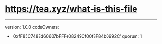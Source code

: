 # https://tea.xyz/what-is-this-file
---
version: 1.0.0
codeOwners:
  - '0xfF85C748Ed60607bFFFe08249Cf00f8F84b0992C'
quorum: 1
